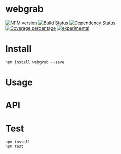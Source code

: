 # webgrab



[![NPM version][npm-image]][npm-url] [![Build Status][travis-image]][travis-url] [![Dependency Status][daviddm-image]][daviddm-url] [![Coverage percentage][coveralls-image]][coveralls-url]
[![experimental](http://badges.github.io/stability-badges/dist/experimental.svg)](http://github.com/badges/stability-badges)

# Install

    npm install webgrab --save

# Usage



# API



# Test

    npm install
    npm test

[npm-image]: https://badge.fury.io/js/webgrab.svg
[npm-url]: https://npmjs.org/package/webgrab
[travis-image]: https://travis-ci.org/arvitaly/webgrab.svg?branch=master
[travis-url]: https://travis-ci.org/arvitaly/webgrab
[daviddm-image]: https://david-dm.org/arvitaly/webgrab.svg?theme=shields.io
[daviddm-url]: https://david-dm.org/arvitaly/webgrab
[coveralls-image]: https://coveralls.io/repos/arvitaly/webgrab/badge.svg
[coveralls-url]: https://coveralls.io/r/arvitaly/webgrab